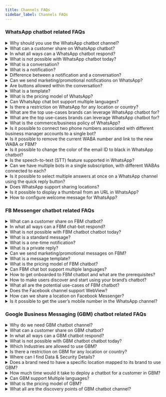 ```yaml
---
title: Channels FAQs
sidebar_label: Channels FAQs
---
```


### WhatsApp chatbot related FAQs

<details>
 <summary>Why should you use the WhatsApp chatbot channel?</summary>
 <div>
  <br/>
  <div>WhatsApp chatbots is one of the fastest growing chatbot messaging channels today. It gives brands a great potential to reach out, enagage and support their customers on the channel consumers are.</div>
   </div>
</details>


<details>
 <summary>What can a customer share on WhatsApp chatbot?</summary>
 <div>
  <br/>
  <div>- A simple text message<br/>- An image in JPEG or PNG format <br/> - An audio recording, video or GIF <br/> - Can attach a document in PDF or docx format <br/>- Can attach a contact or location</div>
   </div>
</details>

<details>
 <summary>In what all ways can a WhatsApp chatbot respond?</summary>
 <div>
  <br/>
  <div>- A simple text message<br/>- An image in JPEG or PNG format <br/> - An audio recording, video <br/> - Can attach a document in PDF or docx format <br/>- Can attach a contact (via API) or location</div>
   </div>
</details>

<details>
 <summary>What is not possible with WhatsApp chatbot today?</summary>
 <div>
  <br/>
  <div>- Cannot send promotional/marketing notifications<br/>Does not have ‘buttons’ option during conversations <br/> Should not send notifications without getting opt-in consent</div>
   </div>
</details>

<details>
 <summary>What is a conversation?</summary>
 <div>
  <br/>
  <div>A single conversation is an exchange messages within 24 hours between a user and the chatbot.</div>
   </div>
</details>

<details>
 <summary>What is a notification?</summary>
 <div>
  <br/>
  <div>Notification is an outbound message (chatbot-initiated) sent by the chatbot to a particular WhatsApp user.</div>
   </div>
</details>

<details>
 <summary>Difference between a notification and a conversation?</summary>
 <div>
  <br/>
  <div>A conversation is an exchange of messages between the chatbot and a user initiated either by the user or the chatbot. Notification triggers chatbot-initiated conversation.</div>
   </div>
</details>

<details>
 <summary>Can we send marketing/promotional notifications on WhatsApp?</summary>
 <div>
  <br/>
  <div>No. In addition, to send a regular notification as well, the user opt-in consent is a must.</div>
   </div>
</details>

<details>
 <summary>Are buttons allowed within the conversation?</summary>
 <div>
  <br/>
  <div>Not yet. However, a button-included notification template can be approved by WhatsApp.</div>
   </div>
</details>

<details>
 <summary>What is a template?</summary>
 <div>
  <br/>
  <div>A template is the notif message that we need to get approved before sending to the users.</div>
   </div>
</details>

<details>
 <summary>What is the pricing model of WhatsApp?</summary>
 <div>
  <br/>
  <div> Contact our sales for pricing info.</div>
   </div>
</details>

<details>
 <summary>Can WhatsApp chat bot support multiple languages?</summary>
 <div>
  <br/>
  <div>Yes, the WhatsApp chatbot can support multiple languages during conversations. For notifications, while sending for approval, we can opt for required languages.</div>
   </div>
</details>

<details>
 <summary>Is there a restriction on WhatsApp for any location or country?</summary>
 <div>
  <br/>
  <div>WhatsApp chatbot is applicable in all the regions where WhatsApp channel is currently operating.</div>
   </div>
</details>

<details>
 <summary>What are the top use-cases brands can leverage WhatsApp chatbot for?</summary>
 <div>
  <br/>
  <div>WhatsApp chatbot will be useful for proactive notification-based outreach, timely reminders, engaging suggestions on products/services, sales and support.</div>
   </div>
</details>

<details>
 <summary>What are the top use-cases brands can leverage WhatsApp chatbot for?</summary>
 <div>
  <br/>
  <div>WhatsApp chatbot will be useful for proactive notification-based outreach, timely reminders, engaging suggestions on products/services, sales and support.</div>
   </div>
</details>

<details>
 <summary>What is the commerce/business policy of WhatsApp?</summary>
 <div>
  <br/>
  <div>The updated commerce policy can be found <a href="https://www.whatsapp.com/legal/commerce-policy">here</a>. <br/> The updated business policy can be found <a href="https://www.whatsapp.com/legal/business-policy">here</a></div>
   </div>
</details>

<details>
 <summary>Is it possible to connect two phone numbers associated with different business manager accounts to a single bot?</summary>
 <div>
  <br/>
  <div>You cannot connect two phone numbers of different WABA or Facebook business manager to a single bot.</div>
   </div>
</details>

<details>
 <summary>Is it possible to remove the current WABA number and link to the new WABA or FBM?</summary>
 <div>
  <br/>
  <div>WABA numbers cannot be migrated from one BM (Business Manager) to another. It can only be migrated from one BSP (Business Service Provider) to another, or from one WABA to another, by retrieving the same BM ID attached to both WABAs</div>
   </div>
</details>

<details>
 <summary>Is it possible to change the color of the email ID to black in WhatsApp chatbot?</summary>
 <div>
  <br/>
  <div>No. By default, the email address is blue in color.</div>
   </div>
</details>

<details>
 <summary>Is the speech-to-text (STT) feature supported in WhatsApp?</summary>
 <div>
  <br/>
  <div>No, the STT feature is not supported for WhatsApp.</div>
   </div>
</details>

<details>
 <summary>Can we have multiple bots in a single subscription, with different WABAs connected to each?</summary>
 <div>
  <br/>
  <div>Yes, you can have multiple bots under a single subscription, and each bot can have a different WABA connected to it. It is also possible to have multiple numbers connected to a single bot, but all the numbers have to be under the same WABA ID in this case.</div>
   </div>
</details>

<details>
 <summary>Is it possible to select multiple answers at once on a WhatsApp channel using the quick reply button?</summary>
 <div>
  <br/>
  <div>WhatsApp does not support Multi select in list or button messages. You can use the Multi Select prompt, which displays the options in the form of a text message, to share the options via text. For example, the bot shared a few options with 1, 2, 3, 4, and so on. and the user has to respond back with the selection as 1 or 3 in a specific accepted format to validate and get the user's selection. This is a workaround that is used in the case of WhatsApp.</div>
   </div>
</details>

<details>
 <summary>Does WhatsApp support sharing locations?</summary>
 <div>
  <br/>
  <div>Yes, users can share their location by clicking this 📎 icon on WhatsApp and sharing their current location. The bot will receive the latitude and longitude of the user, based on which the user's location can be identified. Note that live location sharing won't work for this case.</div>
   </div>
</details>

<details>
 <summary>Is it possible to display a thumbnail from an URL in WhatsApp?</summary>
 <div>
  <br/>
  <div> Yes, WhatsApp will render URLs with thumbnails, and you will be able to preview them. URL previews are rendered in the following cases:<br/> • The business has sent a message template to the user. <br/> • The user initiates a conversation with a Click to chat link.<br/> • The user adds the business phone number to their address book and initiates a conversation.</div>
   </div>
</details>

<details>
 <summary>How to configure welcome message for WhatsApp?</summary>
 <div>
  <br/>
  <div>The welcome message will not be displayed automatically in WhatsApp. You need to <a href="https://docs.yellow.ai/docs/platform_concepts/studio/train/intents#train">train</a> an intent with “hi” or “hello” and configure it in a journey to trigger the flow.</div>
   </div>
</details>

### FB Messenger chatbot related FAQs

<details>
 <summary>What can a customer share on FBM chatbot?</summary>
 <div>
  <br/>
  <div>- A simple text message<br/>- An image in JPEG or PNG format <br/> - A video, an audio or a sticker <br/> - A GIF or an emoji</div>
   </div>
</details>

<details>
 <summary>In what all ways can a FBM chat-bot respond?</summary>
 <div>
  <br/>
  <div>- A simple text message<br/>- An image in JPEG or PNG format <br/> - A video or GIF <br/> - Can attach files in PDF or docx format<br/> - Can share card or card carousel<br/> - Can trigger Quick reply buttons for users to click<br/> - Via various message template</div>
   </div>
</details>

<details>
 <summary>What is not possible with FBM chatbot chatbot today?</summary>
 <div>
  <br/>
  <div>Can’t send notifs before the user initiates the conversation</div>
   </div>
</details>

<details>
 <summary>What is a standard message?</summary>
 <div>
  <br/>
  <div>One conversation is an exchange messages within 24 hours between one user and the chatbot</div>
   </div>
</details>

<details>
 <summary>What is a one-time notification?</summary>
 <div>
  <br/>
  <div>Notification is an outbound message (chatbot-initiated) sent by the chatbot to a particular FB messenger user outside 24-hr window if the user opts-in for the same</div>
   </div>
</details>

<details>
 <summary>What is a private reply?</summary>
 <div>
  <br/>
  <div>When an FB user comments or does a visitor post, the brand can privately reply to the user on the FBM in context with the user enquiry.</div>
   </div>
</details>

<details>
 <summary>Can we send marketing/promotional messages on FBM?</summary>
 <div>
  <br/>
  <div>The promotional message can be sent as a standard message within a 24-hr window. To send promotional messages outside 24-hr window, the ‘Sponsored messages’ will be useful</div>
   </div>
</details>

<details>
 <summary>What is a message template?</summary>
 <div>
  <br/>
  <div> Predefined message structure convenient to showcase products, receipts etc. <a href="https://developers.facebook.com/docs/messenger-platform/send-messages/templates">Learn more</a></div>
   </div>
</details>

<details>
 <summary>What is the pricing model of FBM chatbot?</summary>
 <div>
  <br/>
  <div>Contact our sales for pricing info.</div>
   </div>
</details>

<details>
 <summary>Can FBM chat bot support multiple languages?</summary>
 <div>
  <br/>
  <div>Yes, the FBM chatbot can support multiple languages.</div>
   </div>
</details>

<details>
 <summary>How to get onboarded to FBM chatbot and what are the prerequisites?</summary>
 <div>
  <br/>
  <div>Refer this <a href="https://docs.yellow.ai/docs/platform_concepts/channelConfiguration/facebook-messenger">document</a></div>
   </div>
</details>

<details>
 <summary>How to make users discover and start using your brand’s chatbot?</summary>
 <div>
  <br/>
  <div>Some discovery points include:<br/> * Drop the CTA to FBM chatbot on the brand’s webpage<br/> * Sponsored Ads to FBM chatbot CTA<br/> * Organic posts to FBM chatbot CTA<br/> * FB/Instagram posts having Messenger chatbot CTA</div>
   </div>
</details>

<details>
 <summary>What all are the potential use-cases of FBM chatbot?</summary>
 <div>
  <br/>
  <div>Timely reminders on carts & payments, sales & support, and proactive suggestions are some good usecases.</div>
   </div>
</details>

<details>
 <summary>Does the Facebook channel support WebView?</summary>
 <div>
  <br/>
  <div>No, the Facebook channel does not support WebView.</div>
   </div>
</details>

<details>
 <summary>How can we share a location on Facebook Messenger?</summary>
 <div>
  <br/>
  <div>It is not possible to directly share a location in Facebook Messenger. However, there is an alternative approach you can take:<br/>• <b>Ask for City/Zip Code</b>: Instead of sharing the location directly, you can prompt the user to provide their city, zip code, or any other relevant location information.<br/>• <b>Use Geolocation API</b>: Once the user provides the location information, you can use the Geolocation API to retrieve the coordinates or specific details about that location.</div>
   </div>
</details>

<details>
 <summary>Is it possible to get the user’s mobile number in the WhatsApp channel?</summary>
 
 
 Yes, to get the mobile number when a user is connected to the bot, you need to use a system variable called sender as shown below. 


   `{{{sender}}}`



</details>


### Google Business Messaging (GBM) chatbot related FAQs

<details>
 <summary>Why do we need GBM chatbot channel?</summary>
 <div>
  <br/>
  <div>The first thing we do when we look for some product or service is to 'Google them'. <a href="https://gs.statcounter.com/search-engine-market-share">90%</a> of overall search traffic globally is using Google. The ability to engage with the potential customers right then when they search is powerful. In other words, GBM helps with fantastic Discovery-to-Engagement.</div>
   </div>
</details>

<details>
 <summary>What can a customer share on GBM chatbot?</summary>
 <div>
  <br/>
  <div>- A simple text message<br/>- An image in JPEG or PNG format</div>
   </div>
</details>

<details>
 <summary>In what all ways can a GBM chatbot respond?</summary>
 <div>
  <br/>
  <div>- A simple text message<br/> - An image in JPEG or PNG format<br/> - Can send URLs to files of PDF or docx<br/> - Can share interactive cards about products/service offerings<br/> - Can trigger Quick reply buttons for users to click</div>
   </div>
</details>

<details>
 <summary>What is not possible with GBM chatbot chatbot today?</summary>
 <div>
  <br/>
  <div>- The GBM chatbot is not supported in desktop/laptop view but only on mobile phones.<br/> - Videos cannot be embedded. Any type of custom e.g. Slider, dropdown is not available.<br/> - The Thumbview/preview link is not possible through GBM chatbot.</div>
   </div>
</details>

<details>
 <summary>Which Industries are allowed to use GBM?</summary>
 <div>
  <br/>
  <div>Please go through this document for detailed <a href="https://developers.google.com/business-communications/support/aup">industry-wise solution</a></div>
   </div>
</details>

<details>
 <summary>Is there a restriction on GBM for any location or country?</summary>
 <div>
  <br/>
  <div>There is no restriction on location or countries where the product would not work yet.</div>
   </div>
</details>

<details>
 <summary>Where can I find Data & Security Details?</summary>
 <div>
  <br/>
  <div>Click <a href="https://developers.google.com/business-communications/business-messages/support/infosec?hl=en">here</a></div>
   </div>
</details>

<details>
 <summary>Does a brand need to have a specific location mapped to its brand to use GBM?</summary>
 <div>
  <br/>
  <div>For time being, countries except for the US, a brand must have a verified location associated with its Google My Business Account to use GBM.</div>
   </div>
</details>

<details>
 <summary>How much time would it take to deploy a chatbot for a customer in GBM?</summary>
 <div>
  <br/>
  <div>If the bot is ready(w.r.t Changes to be made for GBM specific bot) and the pre-requisite to onboard a customer is available, the whole process from registration to verification till launch with relevant Google and Brand approval should be tentatively around 3-4 business days in an ideal scenario.</div>
   </div>
</details>

<details>
 <summary>Can GBM support Multiple languages?</summary>
 <div>
  <br/>
  <div>The multi-language support is not there in the shell of the product eg, the CSAT score popup. Also, a welcome message will have to be in English. But if the bot is multilingual it can handle the language conversation in different languages during conversation messages</div>
   </div>
</details>

<details>
 <summary>What is the pricing model of GBM?</summary>
 <div>
  <br/>
  <div>Contact our sales for pricing info.</div>
   </div>
</details>

<details>
 <summary>What all are the discovery points of GBM chatbot channel?</summary>
 <div>
  <br/>
  <div>These are the possible entry points to GBM channel.<br/> <img src= "https://cdn.yellowmessenger.com/KhsmRbGecXEy1621333747652.png"/></div>
   </div>
</details>


